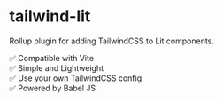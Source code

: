 # tailwind-lit
Rollup plugin for adding TailwindCSS to Lit components.

✅ Compatible with Vite  
✅ Simple and Lightweight  
✅ Use your own TailwindCSS config  
✅ Powered by Babel JS
